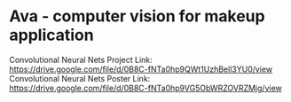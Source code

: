 # Ava - computer vision for makeup application

Convolutional Neural Nets Project Link: https://drive.google.com/file/d/0B8C-fNTa0hp9QWt1UzhBell3YU0/view
Convolutional Neural Nets Poster Link: https://drive.google.com/file/d/0B8C-fNTa0hp9VG5ObWRZOVRZMjg/view
